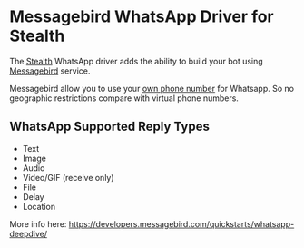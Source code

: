# Messagebird WhatsApp Driver for Stealth

The [Stealth](https://github.com/hellostealth/stealth) WhatsApp driver adds the ability to build your bot using [Messagebird](https://www.messagebird.com/en/solutions/whatsapp-api) service.

Messagebird allow you to use your [own phone number](https://support.messagebird.com/hc/en-us/articles/360000244558-How-to-pick-a-number-for-WhatsApp-Business) for Whatsapp. So no geographic restrictions compare with virtual phone numbers.

## WhatsApp Supported Reply Types

* Text
* Image
* Audio
* Video/GIF (receive only)
* File
* Delay
* Location

More info here: https://developers.messagebird.com/quickstarts/whatsapp-deepdive/
